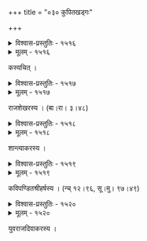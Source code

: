 +++
title = "०३० कुपितखड्गः"

+++



<details><summary>विश्वास-प्रस्तुतिः - १५१६</summary>

पर्यङ्को राजलक्ष्म्या हरितमणिमयः पौर्षाब्धेस् तरङ्गो  
भग्नप्रत्यर्थिवंशोल्बणविजयकरिस् त्यानदानाम्बुपट्टः ।  
सङ्ग्रामत्रासताम्यन्नरपतिसुयशोराजहंसाम्बुवाहः  
खड्गः क्ष्मासौ विदल्लः समिति विजयते मालवाखण्डलस्य ॥१५१६॥
</details>

<details><summary>मूलम् - १५१६</summary>

पर्यङ्को राजलक्ष्म्या हरितमणिमयः पौर्षाब्धेस् तरङ्गो  
भग्नप्रत्यर्थिवंशोल्बणविजयकरिस् त्यानदानाम्बुपट्टः ।  
सङ्ग्रामत्रासताम्यन्नरपतिसुयशोराजहंसाम्बुवाहः  
खड्गः क्ष्मासौ विदल्लः समिति विजयते मालवाखण्डलस्य ॥१५१६॥
</details>


कस्यचित् ।  



<details><summary>विश्वास-प्रस्तुतिः - १५१७</summary>

वीरश्रीवेणिबन्धो भुजभुजगफणा शत्रुषु भ्रूपताका   
देवस्य प्रेतभर्तुः स्फुरदुरुपृतनाद्विपिनी वीचिदण्डः ।  
क्रोधाग्नेर् धूमवर्तिः सुरयुवतिदृशां शृङ्खलादाम दीर्घं  
लक्ष्मीलीलाकटाक्षः पर्तिसमरम् अभूद् यस्य जैत्रः कृपाणः ॥१५१७॥
</details>

<details><summary>मूलम् - १५१७</summary>

वीरश्रीवेणिबन्धो भुजभुजगफणा शत्रुषु भ्रूपताका   
देवस्य प्रेतभर्तुः स्फुरदुरुपृतनाद्विपिनी वीचिदण्डः ।  
क्रोधाग्नेर् धूमवर्तिः सुरयुवतिदृशां शृङ्खलादाम दीर्घं  
लक्ष्मीलीलाकटाक्षः पर्तिसमरम् अभूद् यस्य जैत्रः कृपाणः ॥१५१७॥
</details>


राजशेखरस्य । (बा।रा। ३।४८)  



<details><summary>विश्वास-प्रस्तुतिः - १५१८</summary>

दृप्यत्प्रत्यर्थिपृथ्वीपतिविततयशःकौमुदीकृष्णपक्षो  
लक्ष्मीसञ्चारदूतः सुरनरनगरारम्भनिर्विघ्नयष्टिः ।  
सङ्ग्रामाम्भोधिमाद्यद्भुजगफणा तल्पकल्पान्तकृष्ट  
खड्गस् ते देवजीयाद् अयम् उदितमहीमण्डलाखण्डलस्य ॥१५१८॥
</details>

<details><summary>मूलम् - १५१८</summary>

दृप्यत्प्रत्यर्थिपृथ्वीपतिविततयशःकौमुदीकृष्णपक्षो  
लक्ष्मीसञ्चारदूतः सुरनरनगरारम्भनिर्विघ्नयष्टिः ।  
सङ्ग्रामाम्भोधिमाद्यद्भुजगफणा तल्पकल्पान्तकृष्ट  
खड्गस् ते देवजीयाद् अयम् उदितमहीमण्डलाखण्डलस्य ॥१५१८॥
</details>


शान्त्याकरस्य ।  



<details><summary>विश्वास-प्रस्तुतिः - १५१९</summary>

अस्यासिर् भुजगः स्वकोशसुषिराकृष्टः स्फुरत्कृष्णिमा   
कम्पोन्मीलदरालनीलरसनः केषां भिये न द्विषाम् ।  
सङ्ग्रामेषु निजाङ्गुलीमयमहासिद्धौषधीवीरुधः   
पर्वास्ये विनिवेश्य जाङ्गुलिकता यैर् नाम नालम्बिता ॥१५१९॥
</details>

<details><summary>मूलम् - १५१९</summary>

अस्यासिर् भुजगः स्वकोशसुषिराकृष्टः स्फुरत्कृष्णिमा   
कम्पोन्मीलदरालनीलरसनः केषां भिये न द्विषाम् ।  
सङ्ग्रामेषु निजाङ्गुलीमयमहासिद्धौषधीवीरुधः   
पर्वास्ये विनिवेश्य जाङ्गुलिकता यैर् नाम नालम्बिता ॥१५१९॥
</details>


कविपण्डितश्रीहर्षस्य । (न्च् १२।९६, सू।मु। ९७।४९)  



<details><summary>विश्वास-प्रस्तुतिः - १५२०</summary>

लीलोत्तंसतमालवल्लिर् अवनेर् एतत्प्रतापानल  
स्फूर्जद्धूमशिखा क्रुधाकुलतनोः कालस्य जिह्वाञ्चलः ।  
वैरिस्त्रैणविलोचनाञ्जनलिपिस्तेनस् तमोमन्दिरं  
निद्राणस्य कलेः स तस्य नृपतेः खड्गो न वाग्गोचरः ॥१५२०॥
</details>

<details><summary>मूलम् - १५२०</summary>

लीलोत्तंसतमालवल्लिर् अवनेर् एतत्प्रतापानल  
स्फूर्जद्धूमशिखा क्रुधाकुलतनोः कालस्य जिह्वाञ्चलः ।  
वैरिस्त्रैणविलोचनाञ्जनलिपिस्तेनस् तमोमन्दिरं  
निद्राणस्य कलेः स तस्य नृपतेः खड्गो न वाग्गोचरः ॥१५२०॥
</details>


युवराजदिवाकरस्य ।  

